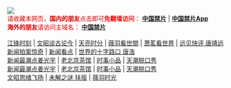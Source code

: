 <div style="width:100%;"><a href="https://a513.fun/"><img src="https://github.com/JohnChen201502/jinpian/blob/master/logo-zgjp.png?raw=true"/></a></div>
<span  style="color:#CC0000;">请收藏本网页，<b>国内的朋友</b>点击即可<b><span style="color:red;">免翻墙访问</span></b>：</span>
<b><a href="https://a513.fun/">中国禁片</a></b> | <b><a href="https://a513.fun/break-gfw/">中国禁片App</a></b>
</br>
<span  style="color:#CC0000;"><b>海外的朋友</b>请访问主域名：</span>
<b><a href="https://jinpian.org/">中国禁片</a></b>
</br></br>
<span><a href="https://a513.fun/author/jiangfeng/">江锋时刻</a></span> | <span><a href="https://a513.fun/author/wenzhao/">文昭谈古论今</a></span> | <span><a href="https://a513.fun/author/zhangtianliang/">天亮时分</a></span> | <span><a href="https://a513.fun/category/political/weiyu/">薇羽看世間</a></span> | <span><a href="https://a513.fun/category/political/xiaomin/">萧茗看世界</a></span> | <span><a href="https://a513.fun/category/political/tangjingyuan/">远见快评 唐靖远</a></span>
</br>
<span><a href="https://a513.fun/author/dayu/">新闻拍案惊奇</a></span> | <span><a href="https://a513.fun/author/limuyang/">新闻看点</a></span> | <span><a href="https://a513.fun/category/news/tanghao/">世界的十字路口 唐浩</a></span>
</br>
<span><a href="https://a513.fun/author/jiangguangyu/">新闻最潮点姜光宇</a></span> | <span><a href="https://a513.fun/author/chaguan/">老北京茶馆</a></span> | <span><a href="https://a513.fun/category/movie/duanju/">时事小品</a></span> | <span><a href="https://a513.fun/author/tianchao/">天潮脱口秀</a></span>
</br>
<span><a href="https://a513.fun/author/jiangguangyu/">新闻最潮点姜光宇</a></span> | <span><a href="https://a513.fun/author/chaguan/">老北京茶馆</a></span> | <span><a href="https://a513.fun/category/movie/duanju/">时事小品</a></span> | <span><a href="https://a513.fun/author/tianchao/">天潮脱口秀</a></span>
</br>
<span><a href="https://a513.fun/category/puzzle/wenzhaosixv/">文昭思绪飞扬</a></span> | <span><a href="https://a513.fun/category/puzzle/fuyao/">未解之谜 扶摇</a></span> | <span><a href="https://a513.fun/category/puzzle/weiyushiguang/">薇羽时光</a></span>
</br>
